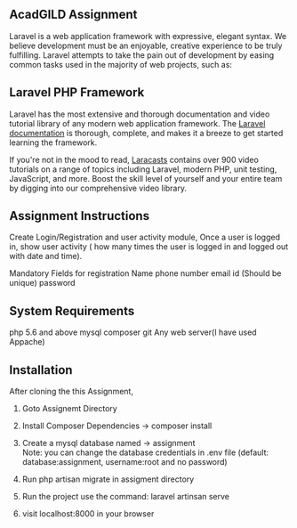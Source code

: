 ## AcadGILD Assignment

Laravel is a web application framework with expressive, elegant syntax. We believe development must be an enjoyable, creative experience to be truly fulfilling. Laravel attempts to take the pain out of development by easing common tasks used in the majority of web projects, such as:


## Laravel PHP Framework

Laravel has the most extensive and thorough documentation and video tutorial library of any modern web application framework. The [Laravel documentation](https://laravel.com/docs) is thorough, complete, and makes it a breeze to get started learning the framework.

If you're not in the mood to read, [Laracasts](https://laracasts.com) contains over 900 video tutorials on a range of topics including Laravel, modern PHP, unit testing, JavaScript, and more. Boost the skill level of yourself and your entire team by digging into our comprehensive video library.

## Assignment Instructions

Create Login/Registration and user activity module, Once a user is logged in, show user activity ( how many times the user is logged in and logged out with date and time).


Mandatory Fields for registration
Name
phone number 
email id (Should be unique)
password 

## System Requirements
php 5.6 and above
mysql
composer
git
Any web server(I have used Appache)

## Installation 

After cloning the this Assignment,
1. Goto Assignemt Directory
2. Install Composer Dependencies -> composer install
3. Create a mysql database named -> assignment  
Note: you can change the database credentials in .env file (default: database:assignment, username:root and no password)

4. Run php artisan migrate in assigment directory  
5. Run the project use the command: laravel artinsan serve  
6. visit localhost:8000 in your browser


